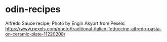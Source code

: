 # odin-recipes
Alfredo Sauce recipe; Photo by Engin Akyurt from Pexels: https://www.pexels.com/photo/traditional-italian-fettuccine-alfredo-pasta-on-ceramic-plate-11220208/